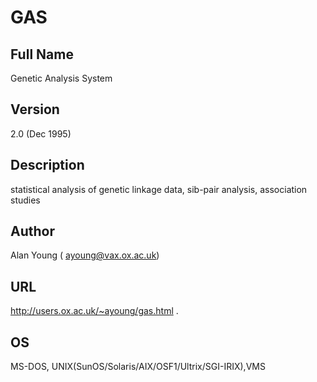 # GAS

## Full Name
Genetic Analysis System

## Version
2.0 (Dec 1995)

## Description
statistical analysis of genetic linkage data, sib-pair analysis, association studies

## Author
Alan Young ( ayoung@vax.ox.ac.uk)

## URL
http://users.ox.ac.uk/~ayoung/gas.html .

## OS
MS-DOS, UNIX(SunOS/Solaris/AIX/OSF1/Ultrix/SGI-IRIX),VMS